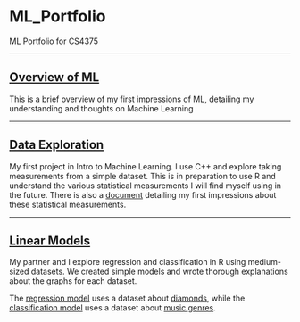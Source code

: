 # ML_Portfolio
ML Portfolio for CS4375

---
## [Overview of ML](https://github.com/KaeCan/ML_Portfolio/blob/main/Overview%20of%20ML.pdf)
This is a brief overview of my first impressions of ML, detailing my understanding and thoughts on Machine Learning

---
## [Data Exploration](https://github.com/KaeCan/ML_Portfolio/blob/main/Data_Exploration/data_exploration.cpp)
My first project in Intro to Machine Learning. I use C++ and explore taking measurements from a simple dataset. This is in preparation to use R and understand the various statistical measurements I will find myself using in the future. There is also a [document](https://github.com/KaeCan/ML_Portfolio/blob/main/Data_Exploration/Data%20Exploration.pdf) detailing my first impressions about these statistical measurements.

---
## [Linear Models](https://github.com/KaeCan/ML_Portfolio/tree/main/Linear_Models)
My partner and I explore regression and classification in R using medium-sized datasets. We created simple models and wrote thorough explanations about the graphs for each dataset.

The [regression model](https://github.com/KaeCan/ML_Portfolio/blob/main/Linear_Models/Regression.pdf) uses a dataset about [diamonds](https://github.com/KaeCan/ML_Portfolio/blob/main/Linear_Models/Diamonds%20Prices2022.csv), while the [classification model](https://github.com/KaeCan/ML_Portfolio/blob/main/Linear_Models/Classification.pdf) uses a dataset about [music genres](https://github.com/KaeCan/ML_Portfolio/blob/main/Linear_Models/MusicGenre.csv).